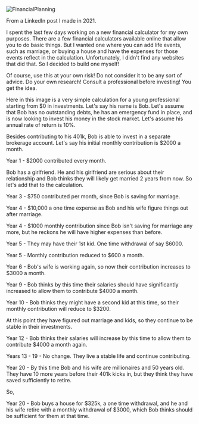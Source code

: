 ![FinancialPlanning](https://github.com/user-attachments/assets/37d487e1-4645-4ba3-8339-45eabe47b79e)

From a LinkedIn post I made in 2021.

I spent the last few days working on a new financial calculator for my own purposes. There are a few financial calculators available online that allow you to do basic things. But I wanted one where you can add life events, such as marriage, or buying a house and have the expenses for those events reflect in the calculation. Unfortunately, I didn't find any websites that did that. So I decided to build one myself!

Of course, use this at your own risk! Do not consider it to be any sort of advice. Do your own research! Consult a professional before investing! You get the idea.

Here in this image is a very simple calculation for a young professional starting from $0 in investments. Let's say his name is Bob. Let's assume that Bob has no outstanding debts, he has an emergency fund in place, and is now looking to invest his money in the stock market. Let's assume his annual rate of return is 10%. 

Besides contributing to his 401k, Bob is able to invest in a separate brokerage account. Let's say his initial monthly contribution is $2000 a month. 

Year 1 - $2000 contributed every month. 

Bob has a girlfriend. He and his girlfriend are serious about their relationship and Bob thinks they will likely get married 2 years from now. So let's add that to the calculation. 

Year 3 - $750 contributed per month, since Bob is saving for marriage.

Year 4 - $10,000 a one time expense as Bob and his wife figure things out after marriage. 

Year 4 - $1000 monthly contribution since Bob isn't saving for marriage any more, but he reckons he will have higher expenses than before. 

Year 5 - They may have their 1st kid. One time withdrawal of say $6000.

Year 5 - Monthly contribution reduced to $600 a month. 

Year 6 - Bob's wife is working again, so now their contribution increases to $3000 a month. 

Year 9 - Bob thinks by this time their salaries should have significantly increased to allow them to contribute $4000 a month.

Year 10 - Bob thinks they might have a second kid at this time, so their monthly contribution will reduce to $3200. 

At this point they have figured out marriage and kids, so they continue to be stable in their investments. 

Year 12 - Bob thinks their salaries will increase by this time to allow them to contribute $4000 a month again. 

Years 13 - 19 - No change. They live a stable life and continue contributing. 

Year 20 - By this time Bob and his wife are millionaires and 50 years old. They have 10 more years before their 401k kicks in, but they think they have saved sufficiently to retire. 

So, 

Year 20 - Bob buys a house for $325k, a one time withdrawal, and he and his wife retire with a monthly withdrawal of $3000, which Bob thinks should be sufficient for them at that time.
